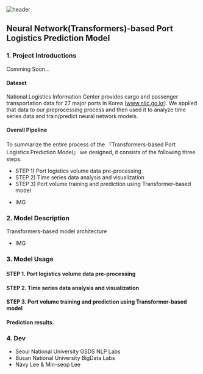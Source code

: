 ![header](https://capsule-render.vercel.app/api?type=waving&color=gradient&height=300&section=header&text=%20ROK%20Port%20Logistics%20Forecast&fontColor=317589&fontSize=60)


## Neural Network(Transformers)-based Port Logistics Prediction Model 

### 1. Project Introductions

Comming Soon...

#### Dataset
National Logistics Information Center provides cargo and passenger transportation data for 27 major ports in Korea (www.nlic.go.kr). We applied that data to our preprocessing process and then used it to analyze time series data and train/predict neural network models. 

#### Overall Pipeline
To summarize the entire process of the 『Transformers-based Port Logistics Prediction Model』 we designed, it consists of the following three steps.
  - STEP 1) Port logistics volume data pre-processing
  - STEP 2) Time series data analysis and visualization
  - STEP 3) Port volume training and prediction using Transformer-based model

+ IMG

### 2. Model Description

Transformers-based model architecture

+ IMG

### 3. Model Usage

#### STEP 1. Port logistics volume data pre-processing

#### STEP 2. Time series data analysis and visualization

#### STEP 3. Port volume training and prediction using Transformer-based model

#### Prediction results.


### 4. Dev
  - Seoul National University GSDS NLP Labs
  - Busan National University BigData Labs
  - Navy Lee & Min-seop Lee
